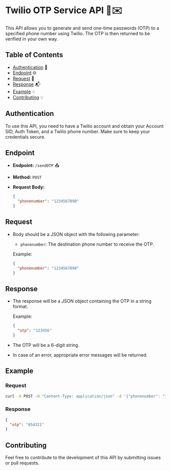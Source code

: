 # Twilio OTP Service API 📱✉️

This API allows you to generate and send one-time passwords (OTP) to a specified phone number using Twilio. The OTP is then returned to be verified in your own way.

## Table of Contents
- [Authentication](#authentication) 🔐
- [Endpoint](#endpoint) 🌐
- [Request](#request) 🚀
- [Response](#response) 📬
- [Example](#example) 💡
- [Contributing](#contributing) 💡

## Authentication

To use this API, you need to have a Twilio account and obtain your Account SID, Auth Token, and a Twilio phone number. Make sure to keep your credentials secure.

## Endpoint

- **Endpoint:** `/sendOTP` 📤
- **Method:** `POST`
- **Request Body:**
  
  ```json
  {
    "phonenumber": "1234567890"
  }
  ```

## Request

- Body should be a JSON object with the following parameter:
  - `phonenumber`: The destination phone number to receive the OTP.

  Example:
  ```json
  {
    "phonenumber": "1234567890"
  }
  ```

## Response

- The response will be a JSON object containing the OTP in a string format.

  Example:
  ```json
  {
    "otp": "123456"
  }
  ```

- The OTP will be a 6-digit string.

- In case of an error, appropriate error messages will be returned.

## Example

### Request
```bash
curl -X POST -H "Content-Type: application/json" -d '{"phonenumber": "1234567890"}' https://otpapi-uufh.onrender.com/sendOTP
```

### Response
```json
{
  "otp": "654321"
}
```

## Contributing

Feel free to contribute to the development of this API by submitting issues or pull requests.
